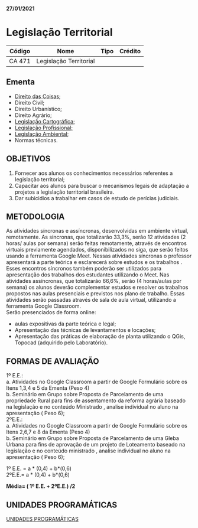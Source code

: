 <p><strong>27/01/2021</strong></p>
<h1 id="legislação-territorial">Legislação Territorial</h1>

<table>
<thead>
<tr>
<th align="center">Código</th>
<th align="center">Nome</th>
<th align="center">Tipo</th>
<th align="center">Crédito</th>
</tr>
</thead>
<tbody>
<tr>
<td align="center">CA 471</td>
<td align="center">Legislação Territorial</td>
<td align="center"></td>
<td align="center"></td>
</tr>
</tbody>
</table><h2 id="ementa">Ementa</h2>
<ul>
<li><a href="https://github.com/ErisonBarros/LegislacaoTerritorial/blob/master/README3.md">Direito das Coisas</a>;</li>
<li>Direito Civil;</li>

<li>Direito Urbanístico;</li>

<li>Direito Agrário;</li>
<li><a
href="https://github.com/ErisonBarros/LegislacaoTerritorial/blob/master/REAME4.md">Legislação Cartográfica;</li>
<li>Legislação Profissional;</li>
<li><a href="https://github.com/ErisonBarros/LegislacaoTerritorial/blob/master/README2.md" title="Legislação Ambiental">Legislação Ambiental</a>;</li>
<li>Normas técnicas.</li>
</ul>
<h2 id="objetivos">OBJETIVOS</h2>
<ol>
<li>Fornecer aos alunos os conhecimentos necessários referentes a legislação territorial;</li>
<li>Capacitar aos alunos para buscar o mecanismos legais de adaptação a projetos a legislação territorial brasileira.</li>
<li>Dar subicidios a trabalhar em casos de estudo de perícias judiciais.</li>
</ol>
<h2 id="metodologia">METODOLOGIA</h2>
<p>As atividades síncronas e assíncronas, desenvolvidas em ambiente virtual, remotamente. As síncronas, que totalizarão 33,3%, serão 12 atividades  (2 horas/ aulas por semana) serão feitas remotamente, através de encontros virtuais previamente agendados, disponibilizados no siga, que serão feitos usando a ferramenta Google Meet. Nessas atividades síncronas o professor  apresentará a parte teórica e esclarecerá sobre estudos e os trabalhos . Esses encontros síncronos também poderão ser utilizados para apresentação dos trabalhos dos estudantes utilizando o Meet. Nas atividades assíncronas, que totalizarão 66,6%, serão  (4 horas/aulas por semana) os alunos deverão complementar estudos e resolver os trabalhos propostos nas aulas  presenciais e previstos nos plano de trabalho. Essas atividades serão passadas através de sala de aula virtual, utilizando a ferramenta Google Classroom.<br>
Serão presenciados de forma online:</p>
<ul>
<li>aulas expositivas da parte teórica  e legal;</li>
<li>Apresentação das técnicas de levantamentos e locações;</li>
<li>Apresentação das práticas de elaboração de planta utilizando o QGis, Topocad (adquirido pelo Laboratório).</li>
</ul>
<h2 id="formas-de-avaliação">FORMAS DE AVALIAÇÃO</h2>
<p>1º E.E.:<br>
a.	Atividades no Google Classroom a partir de Google Formulário sobre os Itens 1,3,4 e 5 da Ementa  (Peso 4)<br>
b.	Seminário em Grupo sobre Proposta de Parcelamento de uma propriedade Rural para fins de assentamento da reforma agrária baseado na legislação e no conteúdo Ministrado , analise individual no aluno na apresentação ( Peso 6);<br>
2ºE.E.:<br>
a.	Atividades no Google Classroom a partir de Google Formulário sobre os Itens 2,6,7 e 8 da Ementa  (Peso 4)<br>
b.	Seminário em Grupo sobre Proposta de Parcelamento de uma Gleba Urbana para fins de aprovação de um projeto de Loteamento  baseado na legislação e no conteúdo ministrado , analise individual no aluno na apresentação ( Peso 6);</p>
<p>1º E.E. =  a * (0,4) + b*(0,6)<br>
2ºE.E.=  a * (0,4) + b*(0,6)</p>
<p><strong>Média= ( 1º E.E. + 2ºE.E.) /2</strong></p>
<h2 id="unidades-programáticas">UNIDADES PROGRAMÁTICAS</h2>
<p><a href="http://https://1drv.ms/x/s!AjO4oAHV5BZuioozg3Ez9_Rd86UWbg?e=sxfTQx" title="UNIDADES PROGRAMÁTICAS">UNIDADES PROGRAMÁTICAS</a></p>

<!--stackedit_data:
eyJoaXN0b3J5IjpbLTc3NDEzMzU3NywtMTA0OTE2NjQwNV19
-->